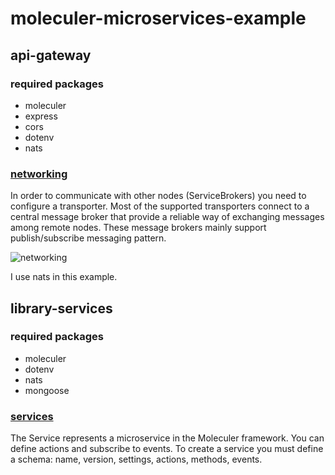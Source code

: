 # moleculer-microservices-example

## api-gateway

### required packages

-   moleculer
-   express
-   cors
-   dotenv
-   nats

### [networking](https://moleculer.services/docs/0.14/networking)

In order to communicate with other nodes (ServiceBrokers) you need to configure a transporter. Most of the supported transporters connect to a central message broker that provide a reliable way of exchanging messages among remote nodes. These message brokers mainly support publish/subscribe messaging pattern.

![networking](https://moleculer.services/docs/0.14/assets/networking.svg)

I use nats in this example.

## library-services

### required packages

-   moleculer
-   dotenv
-   nats
-   mongoose

### [services](https://moleculer.services/docs/0.14/services)

The Service represents a microservice in the Moleculer framework. You can define actions and subscribe to events. To create a service you must define a schema: name, version, settings, actions, methods, events.
